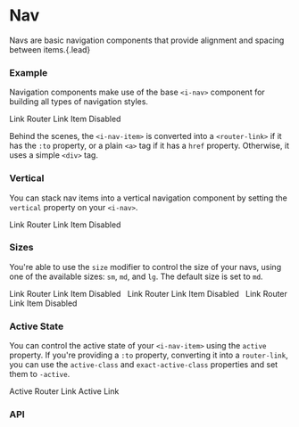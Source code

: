 # Nav
Navs are basic navigation components that provide alignment and spacing between items.{.lead}

### Example
Navigation components make use of the base `<i-nav>` component for building all types of navigation styles. 

<i-code-preview title="Nav Example" link="https://github.com/inkline/inkline/tree/master/src/components/Nav">

<i-nav>
    <i-nav-item href="http://inkline.io">Link</i-nav-item>
    <i-nav-item :to="{ name: 'index' }">Router Link</i-nav-item>
    <i-nav-item>Item</i-nav-item>
    <i-nav-item disabled>Disabled</i-nav-item>
</i-nav>

<template v-slot:html>

~~~html
<i-nav>
    <i-nav-item href="http://inkline.io">Link</i-nav-item>
    <i-nav-item :to="{ name: 'index' }">Router Link</i-nav-item>
    <i-nav-item>Item</i-nav-item>
    <i-nav-item disabled>Disabled</i-nav-item>
</i-nav>
~~~

</template>
</i-code-preview>

Behind the scenes, the `<i-nav-item>` is converted into a `<router-link>` if it has the `:to` property, or a plain `<a>` tag if it has a `href` property. Otherwise, it uses a simple `<div>` tag.

### Vertical
You can stack nav items into a vertical navigation component by setting the `vertical` property on your `<i-nav>`.

<i-code-preview title="Vertical Nav" link="https://github.com/inkline/inkline/tree/master/src/components/Nav">

<i-nav vertical>
    <i-nav-item href="http://inkline.io">Link</i-nav-item>
    <i-nav-item :to="{ name: 'index' }">Router Link</i-nav-item>
    <i-nav-item>Item</i-nav-item>
    <i-nav-item disabled>Disabled</i-nav-item>
</i-nav>

<template v-slot:html>

~~~html
<i-nav vertical>
    <i-nav-item href="http://inkline.io">Link</i-nav-item>
    <i-nav-item :to="{ name: 'index' }">Router Link</i-nav-item>
    <i-nav-item>Item</i-nav-item>
    <i-nav-item disabled>Disabled</i-nav-item>
</i-nav>
~~~

</template>
</i-code-preview>

### Sizes
You're able to use the `size` modifier to control the size of your navs, using one of the available sizes: `sm`, `md`, and `lg`. The default size is set to `md`.

<i-code-preview title="Nav Sizes" link="https://github.com/inkline/inkline/tree/master/src/components/Nav">

<div>
<i-nav size="sm">
    <i-nav-item href="http://inkline.io">Link</i-nav-item>
    <i-nav-item :to="{ name: 'index' }">Router Link</i-nav-item>
    <i-nav-item>Item</i-nav-item>
    <i-nav-item disabled>Disabled</i-nav-item>
</i-nav>&nbsp;

<i-nav size="md">
    <i-nav-item href="http://inkline.io">Link</i-nav-item>
    <i-nav-item :to="{ name: 'index' }">Router Link</i-nav-item>
    <i-nav-item>Item</i-nav-item>
    <i-nav-item disabled>Disabled</i-nav-item>
</i-nav>&nbsp;

<i-nav size="lg">
    <i-nav-item href="http://inkline.io">Link</i-nav-item>
    <i-nav-item :to="{ name: 'index' }">Router Link</i-nav-item>
    <i-nav-item>Item</i-nav-item>
    <i-nav-item disabled>Disabled</i-nav-item>
</i-nav>
</div>

<template v-slot:html>

~~~html
<i-nav size="sm">
    <i-nav-item href="http://inkline.io">Link</i-nav-item>
    <i-nav-item :to="{ name: 'index' }">Router Link</i-nav-item>
    <i-nav-item>Item</i-nav-item>
    <i-nav-item disabled>Disabled</i-nav-item>
</i-nav>
~~~
~~~html
<i-nav size="md">
    <i-nav-item href="http://inkline.io">Link</i-nav-item>
    <i-nav-item :to="{ name: 'index' }">Router Link</i-nav-item>
    <i-nav-item>Item</i-nav-item>
    <i-nav-item disabled>Disabled</i-nav-item>
</i-nav>
~~~
~~~html
<i-nav size="lg">
    <i-nav-item href="http://inkline.io">Link</i-nav-item>
    <i-nav-item :to="{ name: 'index' }">Router Link</i-nav-item>
    <i-nav-item>Item</i-nav-item>
    <i-nav-item disabled>Disabled</i-nav-item>
</i-nav>
~~~

</template>
</i-code-preview>


### Active State
You can control the active state of your `<i-nav-item>` using the `active` property. If you're providing a `:to` property, converting it into a `router-link`, you can use the `active-class` and `exact-active-class` properties and set them to `-active`.

<i-code-preview title="Nav Active State" link="https://github.com/inkline/inkline/tree/master/src/components/Nav">

<div>
<i-nav>
    <i-nav-item :to="{ name: 'docs-components-nav' }" exact-active-class="-active">Active Router Link</i-nav-item>
    <i-nav-item :to="{ name: 'index' }" active>Active Link</i-nav-item>
</i-nav>
</div>

<template v-slot:html>

~~~html
<i-nav>
    <i-nav-item :to="{ name: 'docs-components-nav' }" exact-active-class="-active">Active Router Link</i-nav-item>
    <i-nav-item :to="{ name: 'index' }" active>Active Link</i-nav-item>
</i-nav>
~~~

</template>
</i-code-preview>



### API

<i-api-preview title="Nav API" expanded markup="i-nav" link="https://github.com/inkline/inkline/tree/master/src/components/Nav">
    <template v-slot:props>
        <table class="table -bordered">
            <thead>
                <tr>
                    <th>Property</th>
                    <th>Description</th>
                    <th>Type</th>
                    <th>Accepted</th>
                    <th>Default</th>
                </tr>
            </thead>
            <tbody>
                <tr>
                    <td>size</td>
                    <td>Sets the size of the nav component.</td>
                    <td><code>String</code></td>
                    <td><code>sm</code>, <code>md</code>, <code>lg</code></td>
                    <td><code>md</code></td>
                </tr>
                <tr>
                    <td>vertical</td>
                    <td>Sets the nav to be laid out vertically.</td>
                    <td><code>Boolean</code></td>
                    <td><code>true</code>, <code>false</code></td>
                    <td><code>false</code></td>
                </tr>
            </tbody>
        </table>
    </template>
    <template v-slot:slots>
        <table class="table -bordered _margin-bottom-0">
            <thead>
                <tr>
                    <th>Name</th>
                    <th>Description</th>
                </tr>
            </thead>
            <tbody>
                <tr>
                    <td>default</td>
                    <td>Slot for nav default content.</td>
                </tr>
            </tbody>
        </table>
    </template>
</i-api-preview>

<i-api-preview title="Nav Item API" markup="i-nav-item" expanded link="https://github.com/inkline/inkline/tree/master/src/components/NavItem">
    <template v-slot:props>
        <table class="table -bordered">
            <thead>
                <tr>
                    <th>Property</th>
                    <th>Description</th>
                    <th>Type</th>
                    <th>Accepted</th>
                    <th>Default</th>
                </tr>
            </thead>
            <tbody>
                <tr>
                    <td>active</td>
                    <td>Sets the nav item state as active.</td>
                    <td><code>Boolean</code></td>
                    <td><code>true</code>, <code>false</code></td>
                    <td><code>false</code></td>
                </tr>
                <tr>
                    <td>disabled</td>
                    <td>Sets the nav item state as disabled.</td>
                    <td><code>Boolean</code></td>
                    <td><code>true</code>, <code>false</code></td>
                    <td><code>false</code></td>
                </tr>
                <tr>
                    <td>tag</td>
                    <td>Sets the tag to be used for the component. If <code>to</code> or <code>href</code> attribute is provided, an <code>a</code> tag will be used.</td>
                    <td><code>String</code></td>
                    <td></td>
                    <td><code>div</code></td>
                </tr>
            </tbody>
        </table>
    </template>
    <template v-slot:slots>
        <table class="table -bordered _margin-bottom-0">
            <thead>
                <tr>
                    <th>Name</th>
                    <th>Description</th>
                </tr>
            </thead>
            <tbody>
                <tr>
                    <td>default</td>
                    <td>Slot for nav item default content.</td>
                </tr>
            </tbody>
        </table>
    </template>
</i-api-preview>
